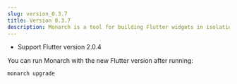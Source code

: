 ```yaml
---
slug: version_0.3.7
title: Version 0.3.7
description: Monarch is a tool for building Flutter widgets in isolation. It makes building beautiful apps a simpler and faster experience.
---
```


- Support Flutter version 2.0.4

You can run Monarch with the new Flutter version after running:
```
monarch upgrade
```
